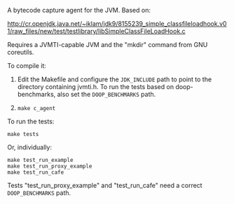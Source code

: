 A bytecode capture agent for the JVM. Based on:

  http://cr.openjdk.java.net/~iklam/jdk9/8155239_simple_classfileloadhook.v01/raw_files/new/test/testlibrary/libSimpleClassFileLoadHook.c

Requires a JVMTI-capable JVM and the "mkdir" command from GNU coreutils.

To compile it:

1. Edit the Makefile and configure the ```JDK_INCLUDE``` path to point to the
directory containing jvmti.h. To run the tests based on
doop-benchmarks, also set the ```DOOP_BENCHMARKS``` path.

2. ```make c_agent```

To run the tests:

```make tests```

Or, individually:

```
make test_run_example
make test_run_proxy_example
make test_run_cafe
```

Tests "test_run_proxy_example" and "test_run_cafe" need a correct
```DOOP_BENCHMARKS``` path.
